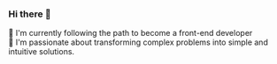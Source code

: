 ### Hi there 👋

🌱 I'm currently following the path to become a front-end developer  
🤩 I'm passionate about transforming complex problems into simple and intuitive solutions.

